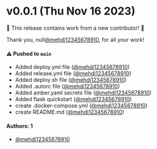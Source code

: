 # v0.0.1 (Thu Nov 16 2023)

:tada: This release contains work from a new contributor! :tada:

Thank you, null[@mehdi12345678910](https://github.com/mehdi12345678910), for all your work!

#### ⚠️ Pushed to `main`

- Added deploy.yml file ([@mehdi12345678910](https://github.com/mehdi12345678910))
- Added release.yml file ([@mehdi12345678910](https://github.com/mehdi12345678910))
- Added deploy.sh file ([@mehdi12345678910](https://github.com/mehdi12345678910))
- Added .autorc file ([@mehdi12345678910](https://github.com/mehdi12345678910))
- Added amber.yaml secrets file ([@mehdi12345678910](https://github.com/mehdi12345678910))
- Added flask quickstart ([@mehdi12345678910](https://github.com/mehdi12345678910))
- create .docker-compose.yml ([@mehdi12345678910](https://github.com/mehdi12345678910))
- create README.md ([@mehdi12345678910](https://github.com/mehdi12345678910))

#### Authors: 1

- [@mehdi12345678910](https://github.com/mehdi12345678910)
